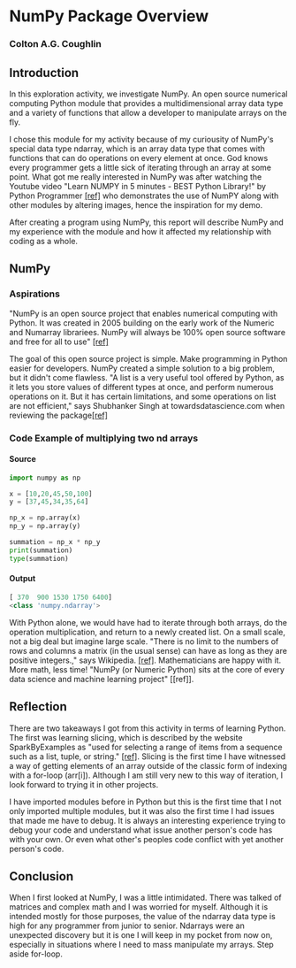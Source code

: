 # NumPy Package Overview
### Colton A.G. Coughlin

## Introduction
In this exploration activity, we investigate NumPy. An open source numerical computing Python module that provides a multidimensional array data type and a variety of functions that allow a developer to manipulate arrays on the fly.

I chose this module for my activity because of my curiousity of NumPy's special data type ndarray, which is an array data type that comes with functions that can do operations on every element at once. God knows every programmer gets a little sick of iterating through an array at some point. What got me really interested in NumPy was after watching the Youtube video "Learn NUMPY in 5 minutes - BEST Python Library!" by Python Programmer [\[ref\]](https://www.youtube.com/watch?v=xECXZ3tyONo&t=503s) who demonstrates the use of NumPY along with other modules by altering images, hence the inspiration for my demo. 

After creating a program using NumPy, this report will describe NumPy and my experience with the module and how it affected my relationship with coding as a whole.


## NumPy


### Aspirations
"NumPy is an open source project that enables numerical computing with Python. It was created in 2005 building on the early work of the Numeric and Numarray librariees. NumPy will always be 100% open source software and free for all to use" [\[ref\]](https://numpy.org/about/)

The goal of this open source project is simple. Make programming in Python easier for developers. NumPy created a simple solution to a big problem, but it didn't come flawless. "A list is a very useful tool offered by Python, as it lets you store values of different types at once, and perform numerous operations on it. But it has certain limitations, and some operations on list are not efficient," says Shubhanker Singh at towardsdatascience.com when reviewing the package[\[ref\]](https://towardsdatascience.com/a-quick-review-of-numpy-and-matplotlib-48f455db383)

### Code Example of multiplying two nd arrays

#### Source

```python
import numpy as np

x = [10,20,45,50,100]
y = [37,45,34,35,64]

np_x = np.array(x)
np_y = np.array(y)

summation = np_x * np_y
print(summation)
type(summation)
```
#### Output

```python
[ 370  900 1530 1750 6400]
<class 'numpy.ndarray'>
```


With Python alone, we would have had to iterate through both arrays, do the operation multiplication, and return to a newly created list. On a small scale, not a big deal but imagine large scale. "There is no limit to the numbers of rows and columns a matrix (in the usual sense) can have as long as they are positive integers.," says Wikipedia. [\[ref\]](https://en.wikipedia.org/wiki/Matrix_(mathematics)). Mathematicians are happy with it. More math, less time! "NumPy (or Numeric Python) sits at the core of every data science and machine learning project" [\[ref\]].


## Reflection

There are two takeaways I got from this activity in terms of learning Python. The first was learning slicing, which is described by the website SparkByExamples as "used for selecting a range of items from a sequence such as a list, tuple, or string." [\[ref\]](https://sparkbyexamples.com/python/python-slice-notation-explain/). Slicing is the first time I have witnessed a way of getting elements of an array outside of the classic form of indexing with a for-loop (arr[i]). Although I am still very new to this way of iteration, I look forward to trying it in other projects.

I have imported modules before in Python but this is the first time that I not only imported multiple modules, but it was also the first time I had issues that made me have to debug. It is always an interesting experience trying to debug your code and understand what issue another person's code has with your own. Or even what other's peoples code conflict with yet another person's code.

## Conclusion

When I first looked at NumPy, I was a little intimidated. There was talked of matrices and complex math and I was worried for myself. Although it is intended mostly for those purposes, the value of the ndarray data type is high for any programmer from junior to senior. Ndarrays were an unexpected discovery but it is one I will keep in my pocket from now on, especially in situations where I need to mass manipulate my arrays. Step aside for-loop.



